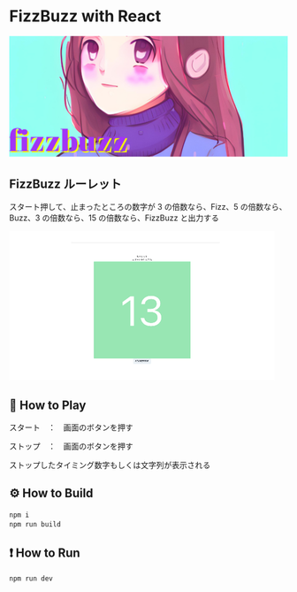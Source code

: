 # FizzBuzz with React

<img src="./public/main.png">

## FizzBuzz ルーレット

スタート押して、止まったところの数字が 3 の倍数なら、Fizz、5 の倍数なら、Buzz、3 の倍数なら、15 の倍数なら、FizzBuzz と出力する

<img src="./public/fizzbuzz.gif">

## 🎉 How to Play

スタート　：　画面のボタンを押す

ストップ　：　画面のボタンを押す

ストップしたタイミング数字もしくは文字列が表示される

## ⚙️ How to Build

```bash
npm i
npm run build
```

## ❗️ How to Run

```bash
npm run dev
```
